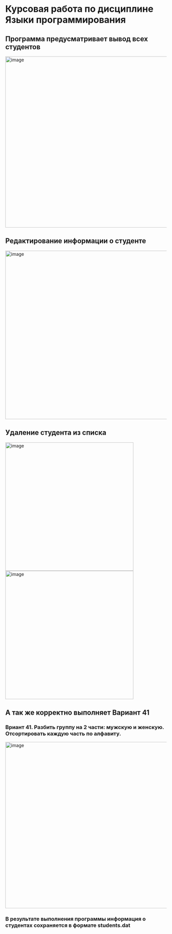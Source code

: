 # Курсовая работа по дисциплине Языки программирования

## Программа предусматривает вывод всех студентов
<img width="533" alt="image" src="https://user-images.githubusercontent.com/91698007/233564580-e595c4b0-7549-4192-beb0-5d6ea049525a.png">

## Редактирование информации о студенте

<img width="525" alt="image" src="https://user-images.githubusercontent.com/91698007/235609979-dac76a76-bdd9-4c5c-bdb0-b1beb6f24734.png">

## Удаление студента из списка

<img width="400" alt="image" src="https://user-images.githubusercontent.com/91698007/235609730-3968cfce-64c7-4068-a5a8-6795bef9dbdb.png">
<img width="400" alt="image" src="https://user-images.githubusercontent.com/91698007/235609809-f7a95213-3623-4c91-9861-269283fcb2a1.png">



## А так же корректно выполняет Вариант 41 
### Вриант 41. Разбить группу на 2 части: мужскую и женскую. Отсортировать каждую часть по алфавиту.
<img width="518" alt="image" src="https://user-images.githubusercontent.com/91698007/233565575-88affab5-6679-4a84-8620-71c84f6c1261.png">

### В результате выполнения программы информация о студентах сохраняется в формате students.dat
